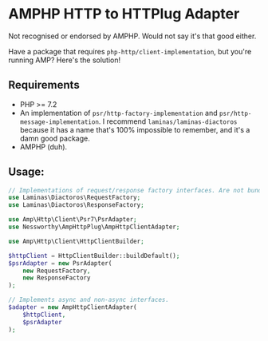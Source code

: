 # AMPHP HTTP to HTTPlug Adapter

Not recognised or endorsed by AMPHP. Would not say it's that good either.

Have a package that requires `php-http/client-implementation`, but you're running AMP? Here's the solution!

## Requirements

* PHP >= 7.2
* An implementation of `psr/http-factory-implementation` and `psr/http-message-implementation`.
  I recommend `laminas/laminas-diactoros` because it has a name that's 100% impossible to remember, and it's a damn good package.
* AMPHP (duh).

## Usage:

```php
// Implementations of request/response factory interfaces. Are not bundled with this package!
use Laminas\Diactoros\RequestFactory;
use Laminas\Diactoros\ResponseFactory;

use Amp\Http\Client\Psr7\PsrAdapter;
use Nessworthy\AmpHttpPlug\AmpHttpClientAdapter;

use Amp\Http\Client\HttpClientBuilder;

$httpClient = HttpClientBuilder::buildDefault();
$psrAdapter = new PsrAdapter(
    new RequestFactory,
    new ResponseFactory
);

// Implements async and non-async interfaces.
$adapter = new AmpHttpClientAdapter(
    $httpClient,
    $psrAdapter
);
```
